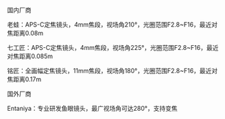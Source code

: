 国内厂商

老蛙：APS-C定焦镜头，4mm焦段，视场角210°，光圈范围F2.8~F16，最近对焦距离0.08m

七工匠：APS-C定焦镜头，4mm焦段，视场角225°，光圈范围F2.8~F16，最近对焦距离0.085m

铭匠：全画幅定焦镜头，11mm焦段，视场角180°，光圈范围F2.8~F16，最近对焦距离0.17m

国外厂商

Entaniya：专业研发鱼眼镜头，最广视场角可达280°，支持变焦
